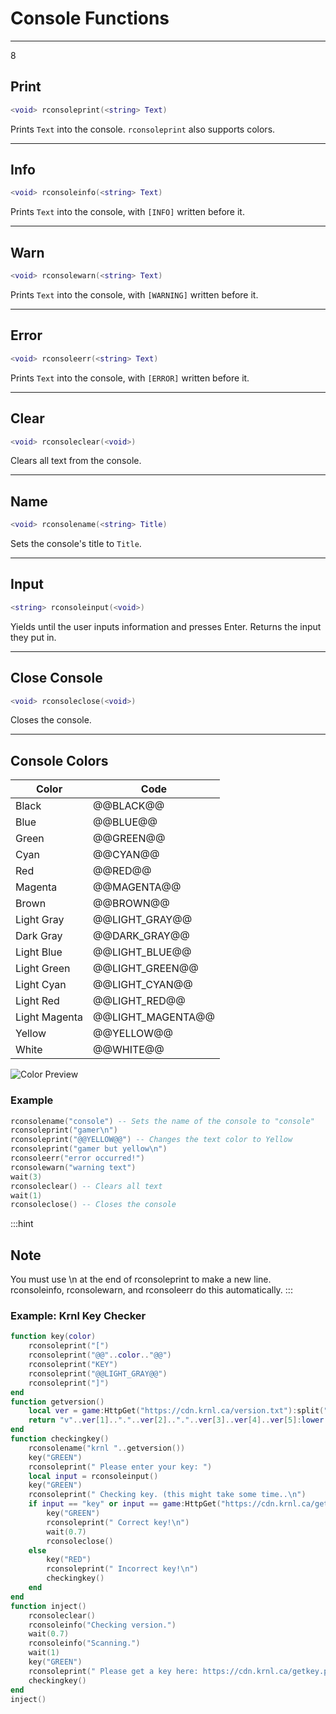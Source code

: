 # Console Functions
---

8

## Print

```lua
<void> rconsoleprint(<string> Text)
```

Prints `Text` into the console. `rconsoleprint` also supports colors.

***

## Info

```lua
<void> rconsoleinfo(<string> Text)
```

Prints `Text` into the console, with `[INFO]` written before it.

***

## Warn

```lua
<void> rconsolewarn(<string> Text)
```

Prints `Text` into the console, with `[WARNING]` written before it.

***

## Error

```lua
<void> rconsoleerr(<string> Text)
```

Prints `Text` into the console, with `[ERROR]` written before it.

***

## Clear

```lua
<void> rconsoleclear(<void>)
```

Clears all text from the console.

***

## Name

```lua
<void> rconsolename(<string> Title)
```

Sets the console's title to `Title`.

***

## Input

```lua
<string> rconsoleinput(<void>)
```

Yields until the user inputs information and presses Enter. Returns the input they put in.

***

## Close Console

```lua
<void> rconsoleclose(<void>)
```

Closes the console.

***

## Console Colors

| Color         | Code              |
| ------------- | ----------------- |
| Black         | @@BLACK@@         |
| Blue          | @@BLUE@@          |
| Green         | @@GREEN@@         |
| Cyan          | @@CYAN@@          |
| Red           | @@RED@@           |
| Magenta       | @@MAGENTA@@       |
| Brown         | @@BROWN@@         |
| Light Gray    | @@LIGHT_GRAY@@    |
| Dark Gray     | @@DARK_GRAY@@     |
| Light Blue    | @@LIGHT_BLUE@@    |
| Light Green   | @@LIGHT_GREEN@@   |
| Light Cyan    | @@LIGHT_CYAN@@    |
| Light Red     | @@LIGHT_RED@@     |
| Light Magenta | @@LIGHT_MAGENTA@@ |
| Yellow        | @@YELLOW@@        |
| White         | @@WHITE@@         |

![Color Preview](https://cdn.discordapp.com/attachments/775967135746621463/922084051194634240/image_1.png)

### Example

```lua
rconsolename("console") -- Sets the name of the console to "console"
rconsoleprint("gamer\n")
rconsoleprint("@@YELLOW@@") -- Changes the text color to Yellow
rconsoleprint("gamer but yellow\n")
rconsoleerr("error occurred!")
rconsolewarn("warning text")
wait(3)
rconsoleclear() -- Clears all text
wait(1)
rconsoleclose() -- Closes the console
```

:::hint
## Note

You must use \n at the end of rconsoleprint to make a new line.
rconsoleinfo, rconsolewarn, and rconsoleerr do this automatically.
:::

### Example: Krnl Key Checker

```lua
function key(color)
    rconsoleprint("[")
    rconsoleprint("@@"..color.."@@")
    rconsoleprint("KEY")
    rconsoleprint("@@LIGHT_GRAY@@")
    rconsoleprint("]")
end
function getversion()
    local ver = game:HttpGet("https://cdn.krnl.ca/version.txt"):split("")
    return "v"..ver[1].."."..ver[2].."."..ver[3]..ver[4]..ver[5]:lower()
end
function checkingkey()
    rconsolename("krnl "..getversion())
    key("GREEN")
    rconsoleprint(" Please enter your key: ")
    local input = rconsoleinput()
    key("GREEN")
    rconsoleprint(" Checking key. (this might take some time..\n")
    if input == "key" or input == game:HttpGet("https://cdn.krnl.ca/getkey.php"):split('value="')[2]:split('" placeholder')[1] then
        key("GREEN")
        rconsoleprint(" Correct key!\n")
        wait(0.7)
        rconsoleclose()
    else
        key("RED")
        rconsoleprint(" Incorrect key!\n")
        checkingkey()
    end
end
function inject()
    rconsoleclear()
    rconsoleinfo("Checking version.")
    wait(0.7)
    rconsoleinfo("Scanning.")
    wait(1)
    key("GREEN")
    rconsoleprint(" Please get a key here: https://cdn.krnl.ca/getkey.php\n")
    checkingkey()
end
inject()
```
